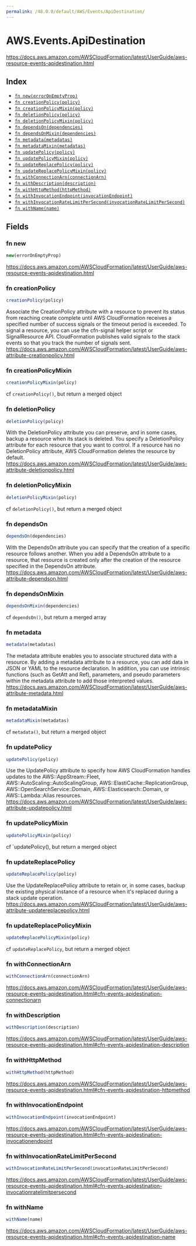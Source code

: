 ```yaml
---
permalink: /48.0.0/default/AWS/Events/ApiDestination/
---
```


# AWS.Events.ApiDestination

https://docs.aws.amazon.com/AWSCloudFormation/latest/UserGuide/aws-resource-events-apidestination.html

## Index

* [`fn new(errorOnEmptyProp)`](#fn-new)
* [`fn creationPolicy(policy)`](#fn-creationpolicy)
* [`fn creationPolicyMixin(policy)`](#fn-creationpolicymixin)
* [`fn deletionPolicy(policy)`](#fn-deletionpolicy)
* [`fn deletionPolicyMixin(policy)`](#fn-deletionpolicymixin)
* [`fn dependsOn(dependencies)`](#fn-dependson)
* [`fn dependsOnMixin(dependencies)`](#fn-dependsonmixin)
* [`fn metadata(metadatas)`](#fn-metadata)
* [`fn metadataMixin(metadatas)`](#fn-metadatamixin)
* [`fn updatePolicy(policy)`](#fn-updatepolicy)
* [`fn updatePolicyMixin(policy)`](#fn-updatepolicymixin)
* [`fn updateReplacePolicy(policy)`](#fn-updatereplacepolicy)
* [`fn updateReplacePolicyMixin(policy)`](#fn-updatereplacepolicymixin)
* [`fn withConnectionArn(connectionArn)`](#fn-withconnectionarn)
* [`fn withDescription(description)`](#fn-withdescription)
* [`fn withHttpMethod(httpMethod)`](#fn-withhttpmethod)
* [`fn withInvocationEndpoint(invocationEndpoint)`](#fn-withinvocationendpoint)
* [`fn withInvocationRateLimitPerSecond(invocationRateLimitPerSecond)`](#fn-withinvocationratelimitpersecond)
* [`fn withName(name)`](#fn-withname)

## Fields

### fn new

```ts
new(errorOnEmptyProp)
```

https://docs.aws.amazon.com/AWSCloudFormation/latest/UserGuide/aws-resource-events-apidestination.html

### fn creationPolicy

```ts
creationPolicy(policy)
```

Associate the CreationPolicy attribute with a resource to prevent its status from reaching create complete until AWS CloudFormation receives a specified number of success signals or the timeout period is exceeded. To signal a resource, you can use the cfn-signal helper script or SignalResource API. CloudFormation publishes valid signals to the stack events so that you track the number of signals sent. 
https://docs.aws.amazon.com/AWSCloudFormation/latest/UserGuide/aws-attribute-creationpolicy.html

### fn creationPolicyMixin

```ts
creationPolicyMixin(policy)
```

cf `creationPolicy()`, but return a merged object

### fn deletionPolicy

```ts
deletionPolicy(policy)
```

With the DeletionPolicy attribute you can preserve, and in some cases, backup a resource when its stack is deleted. You specify a DeletionPolicy attribute for each resource that you want to control. If a resource has no DeletionPolicy attribute, AWS CloudFormation deletes the resource by default. 
https://docs.aws.amazon.com/AWSCloudFormation/latest/UserGuide/aws-attribute-deletionpolicy.html

### fn deletionPolicyMixin

```ts
deletionPolicyMixin(policy)
```

cf `deletionPolicy()`, but return a merged object

### fn dependsOn

```ts
dependsOn(dependencies)
```

With the DependsOn attribute you can specify that the creation of a specific resource follows another. When you add a DependsOn attribute to a resource, that resource is created only after the creation of the resource specified in the DependsOn attribute. 
https://docs.aws.amazon.com/AWSCloudFormation/latest/UserGuide/aws-attribute-dependson.html

### fn dependsOnMixin

```ts
dependsOnMixin(dependencies)
```

cf `dependsOn()`, but return a merged array

### fn metadata

```ts
metadata(metadatas)
```

The metadata attribute enables you to associate structured data with a resource. By adding a metadata attribute to a resource, you can add data in JSON or YAML to the resource declaration. In addition, you can use intrinsic functions (such as GetAtt and Ref), parameters, and pseudo parameters within the metadata attribute to add those interpreted values. 
https://docs.aws.amazon.com/AWSCloudFormation/latest/UserGuide/aws-attribute-metadata.html

### fn metadataMixin

```ts
metadataMixin(metadatas)
```

cf `metadata()`, but return a merged object

### fn updatePolicy

```ts
updatePolicy(policy)
```

Use the UpdatePolicy attribute to specify how AWS CloudFormation handles updates to the AWS::AppStream::Fleet, AWS::AutoScaling::AutoScalingGroup, AWS::ElastiCache::ReplicationGroup, AWS::OpenSearchService::Domain, AWS::Elasticsearch::Domain, or AWS::Lambda::Alias resources. 
https://docs.aws.amazon.com/AWSCloudFormation/latest/UserGuide/aws-attribute-updatepolicy.html

### fn updatePolicyMixin

```ts
updatePolicyMixin(policy)
```

cf `updatePolicy(), but return a merged object

### fn updateReplacePolicy

```ts
updateReplacePolicy(policy)
```

Use the UpdateReplacePolicy attribute to retain or, in some cases, backup the existing physical instance of a resource when it's replaced during a stack update operation. 
https://docs.aws.amazon.com/AWSCloudFormation/latest/UserGuide/aws-attribute-updatereplacepolicy.html

### fn updateReplacePolicyMixin

```ts
updateReplacePolicyMixin(policy)
```

cf `updateReplacePolicy`, but return a merged object

### fn withConnectionArn

```ts
withConnectionArn(connectionArn)
```

https://docs.aws.amazon.com/AWSCloudFormation/latest/UserGuide/aws-resource-events-apidestination.html#cfn-events-apidestination-connectionarn

### fn withDescription

```ts
withDescription(description)
```

https://docs.aws.amazon.com/AWSCloudFormation/latest/UserGuide/aws-resource-events-apidestination.html#cfn-events-apidestination-description

### fn withHttpMethod

```ts
withHttpMethod(httpMethod)
```

https://docs.aws.amazon.com/AWSCloudFormation/latest/UserGuide/aws-resource-events-apidestination.html#cfn-events-apidestination-httpmethod

### fn withInvocationEndpoint

```ts
withInvocationEndpoint(invocationEndpoint)
```

https://docs.aws.amazon.com/AWSCloudFormation/latest/UserGuide/aws-resource-events-apidestination.html#cfn-events-apidestination-invocationendpoint

### fn withInvocationRateLimitPerSecond

```ts
withInvocationRateLimitPerSecond(invocationRateLimitPerSecond)
```

https://docs.aws.amazon.com/AWSCloudFormation/latest/UserGuide/aws-resource-events-apidestination.html#cfn-events-apidestination-invocationratelimitpersecond

### fn withName

```ts
withName(name)
```

https://docs.aws.amazon.com/AWSCloudFormation/latest/UserGuide/aws-resource-events-apidestination.html#cfn-events-apidestination-name